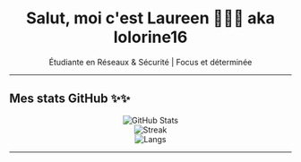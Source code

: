 <h1 align="center">Salut, moi c'est Laureen 👩🏾‍💻 aka lolorine16</h1>
<p align="center"> Étudiante en Réseaux & Sécurité | Focus et déterminée</p>

---

## Mes stats GitHub ✨✨

<p align="center">
  <img src="https://github-readme-stats.vercel.app/api?username=lolorine16&show_icons=true&theme=radical" alt="GitHub Stats" />
  <br/>
  <img src="https://github-readme-streak-stats.herokuapp.com?user=lolorine16&theme=radical" alt="Streak" />
  <br/>
  <img src="https://github-readme-stats.vercel.app/api/top-langs/?username=lolorine16&layout=compact&theme=radical" alt="Langs" />
</p>

---

